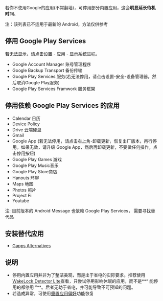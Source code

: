 若你不使用Google的应用(不常翻墙)，可停用部分内置应用，这会**明显延长待机时间**。

注：该列表已不适用于最新的 Android，方法仅供参考

##  停用 Google Play Services
若无法显示，请点击设置 - 应用 - 显示系统进程。
* Google Account Manager 账号管理程序
* Google Backup Transport 备份传输
* Google Play Services 服务(若无法停用，请点击设置-安全-设备管理器，然后取消Google Play服务)
* Google Play Services Framwork 服务框架

## 停用依赖 Google Play Services 的应用
* Calendar 日历
* Device Policy
* Drive 云端硬盘
* Gmail
* Google App (若无法停用，请点击右上角-卸载更新，恢复出厂版本，再行停用。如果无效，请升级 Google App，然后再卸载更新，不要做任何操作，点击停用按钮)
* Google Play Games 游戏
* Google Play Music音乐
* Google Play Store商店
* Hanouts 环聊
* Maps 地图
* Photos 照片
* Project Fi
* Youtube

注: 目前版本的 Android Message 也依赖 Google Play Services， 需要寻找替代品

## 安装替代应用

- [Gapps Alternatives](https://www.coolapk.com/album/2235733)

## 说明
- 停用内置应用并非为了整洁美观，而是出于省电的实际要求。推荐使用[WakeLock Detector Lite](https://github.com/Jiangyiqun/android_background_ignore/tree/master/wake_lock_detector)查看，只尝试停用影响休眠的应用，而不是**“ 能停用的都停用 ”**。后者无助于省电，并可能导致不可预知的问题。
- 若造成异常，可使用[重置应用偏好](https://github.com/Jiangyiqun/android_background_ignore/wiki/%E5%A6%82%E4%BD%95%E6%81%A2%E5%A4%8D%EF%BC%9F)功能恢复
